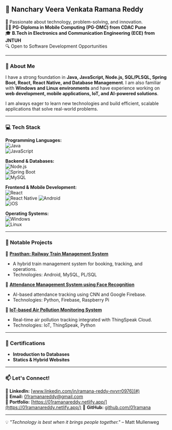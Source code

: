 ## 🚀 Nanchary Veera Venkata Ramana Reddy  

🎯 Passionate about technology, problem-solving, and innovation.  
👨‍🎓 **PG-Diploma in Mobile Computing (PG-DMC) from CDAC Pune**  
🎓 **B.Tech in Electronics and Communication Engineering (ECE) from JNTUH**  
🔍 Open to Software Development Opportunities  

---

### 🔹 About Me  

I have a strong foundation in **Java, JavaScript, Node.js, SQL/PLSQL, Spring Boot, React, React Native, and Database Management**. I am also familiar with **Windows and Linux environments** and have experience working on **web development, mobile applications, IoT, and AI-powered solutions**.  

I am always eager to learn new technologies and build efficient, scalable applications that solve real-world problems.  

---

### 💻 Tech Stack  

**Programming Languages:**  
![Java](https://img.shields.io/badge/Java-ED8B00?style=for-the-badge&logo=openjdk&logoColor=white)  
![JavaScript](https://img.shields.io/badge/JavaScript-F7DF1E?style=for-the-badge&logo=javascript&logoColor=black)  

**Backend & Databases:**  
![Node.js](https://img.shields.io/badge/Node.js-43853D?style=for-the-badge&logo=node.js&logoColor=white)  
![Spring Boot](https://img.shields.io/badge/Spring%20Boot-6DB33F?style=for-the-badge&logo=spring&logoColor=white)  
![MySQL](https://img.shields.io/badge/MySQL-4479A1?style=for-the-badge&logo=mysql&logoColor=white)  

**Frontend & Mobile Development:**  
![React](https://img.shields.io/badge/React-61DAFB?style=for-the-badge&logo=react&logoColor=black)  
![React Native](https://img.shields.io/badge/React%20Native-20232A?style=for-the-badge&logo=react&logoColor=61DAFB)
![Android](https://img.shields.io/badge/Android-3DDC84?style=for-the-badge&logo=android&logoColor=white)  
![iOS](https://img.shields.io/badge/iOS-000000?style=for-the-badge&logo=apple&logoColor=white)  


**Operating Systems:**  
![Windows](https://img.shields.io/badge/Windows-0078D6?style=for-the-badge&logo=windows&logoColor=white)  
![Linux](https://img.shields.io/badge/Linux-FCC624?style=for-the-badge&logo=linux&logoColor=black)  

---

### 🚀 Notable Projects  

📌 **[Prasthan: Railway Train Management System](https://github.com/01ramana/PRASTHAN.git)**  
- A hybrid train management system for booking, tracking, and operations.  
- Technologies: Android, MySQL, PL/SQL  

📌 **[Attendance Management System using Face Recognition](https://github.com/01ramana/Attendence_Management.git)**  
- AI-based attendance tracking using CNN and Google Firebase.  
- Technologies: Python, Firebase, Raspberry Pi  

📌 **[IoT-based Air Pollution Monitoring System](https://github.com/01ramana/Air_Pollution_Monitoring.git)**  
- Real-time air pollution tracking integrated with ThingSpeak Cloud.  
- Technologies: IoT, ThingSpeak, Python  

---

### 📜 Certifications  

- **Introduction to Databases**  
- **Statics & Hybrid Websites**  

---

### 📫 Let's Connect!  

💼 **LinkedIn:** [www.linkedin.com/in/ramana-reddy-nvvrr0976](#)  
📧 **Email:** 01ramanareddy@gmail.com  
📌 **Portfolio:** [https://01ramanareddy.netlify.app/](https://01ramanareddy.netlify.app/)
🚀 **GitHub:** [github.com/01ramana](https://github.com/01ramana)  

---

💡 *"Technology is best when it brings people together."* – Matt Mullenweg  
